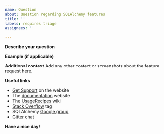 ```yaml
---
name: Question
about: Question regarding SQLAlchemy features
title: ''
labels: requires triage
assignees: ''

---
```


**Describe your question**

**Example (if applicable)**

**Additional context**
Add any other context or screenshots about the feature request here.

**Useful links**
- [Get Support](https://www.sqlalchemy.org/support.html) on the website
- The [documentation](https://docs.sqlalchemy.org/en/latest/) website
- The [UsageRecipes](https://github.com/sqlalchemy/sqlalchemy/wiki/UsageRecipes) wiki
- [Stack Overflow](https://stackoverflow.com/questions/tagged/sqlalchemy) tag
- SQLAlchemy [Google group](http://groups.google.com/group/sqlalchemy)
- [Gitter](https://gitter.im/sqlalchemy/community) chat

**Have a nice day!**
